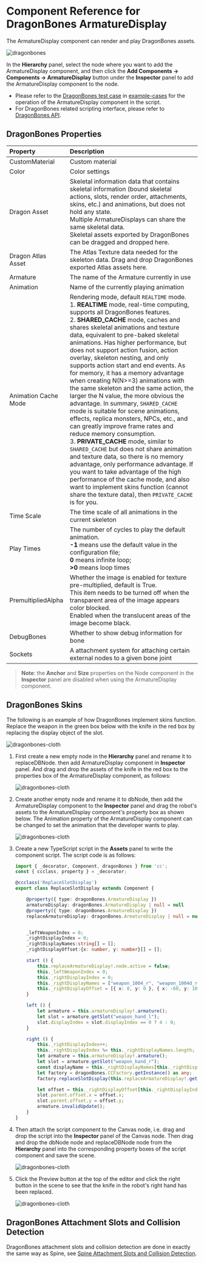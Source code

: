 # Component Reference for DragonBones ArmatureDisplay

The ArmatureDisplay component can render and play DragonBones assets.

![dragonbones](./dragonbones/properties.png)

In the **Hierarchy** panel, select the node where you want to add the ArmatureDisplay component, and then click the **Add Components -> Components -> ArmatureDisplay** button under the **Inspector** panel to add the ArmatureDisplay component to the node.

- Please refer to the [DragonBones test case](https://github.com/cocos-creator/test-cases-3d/tree/v3.0/assets/cases/dragonbones) in [example-cases](https://github.com/cocos-creator/example-cases) for the operation of the ArmatureDisplay component in the script.
- For DragonBones related scripting interface, please refer to [DragonBones API](__APIDOC__/zh/modules/dragonBones.html).

## DragonBones Properties

| Property | Description
| :-------- | :---------- |
| CustomMaterial        | Custom material
| Color                 | Color settings
| Dragon Asset          | Skeletal information data that contains skeletal information (bound skeletal actions, slots, render order, attachments, skins, etc.) and animations, but does not hold any state. <br>Multiple ArmatureDisplays can share the same skeletal data. <br/>Skeletal assets exported by DragonBones can be dragged and dropped here.
| Dragon Atlas Asset    | The Atlas Texture data needed for the skeleton data. Drag and drop DragonBones exported Atlas assets here.
| Armature              | The name of the Armature currently in use
| Animation             | Name of the currently playing animation
| Animation Cache Mode  | Rendering mode, default `REALTIME` mode. <br>1. **REALTIME** mode, real-time computing, supports all DragonBones features. <br>2. **SHARED_CACHE** mode, caches and shares skeletal animations and texture data, equivalent to pre-baked skeletal animations. Has higher performance, but does not support action fusion, action overlay, skeleton nesting, and only supports action start and end events. As for memory, it has a memory advantage when creating N(N>=3) animations with the same skeleton and the same action, the larger the N value, the more obvious the advantage. In summary, `SHARED_CACHE` mode is suitable for scene animations, effects, replica monsters, NPCs, etc., and can greatly improve frame rates and reduce memory consumption. <br>3. **PRIVATE_CACHE** mode, similar to `SHARED_CACHE` but does not share animation and texture data, so there is no memory advantage, only performance advantage. If you want to take advantage of the high performance of the cache mode, and also want to implement skins function (cannot share the texture data), then `PRIVATE_CACHE` is for you.
| Time Scale            | The time scale of all animations in the current skeleton
| Play Times            | The number of cycles to play the default animation. <br>**-1** means use the default value in the configuration file;<br>**0** means infinite loop;<br>**>0** means loop times
| PremultipliedAlpha    | Whether the image is enabled for texture pre-multiplied, default is True.<br>This item needs to be turned off when the transparent area of the image appears color blocked. <br>Enabled when the translucent areas of the image become black.
| DebugBones            | Whether to show debug information for bone
| Sockets               | A attachment system for attaching certain external nodes to a given bone joint

> **Note**: the **Anchor** and **Size** properties on the Node component in the **Inspector** panel are disabled when using the ArmatureDisplay component.

## DragonBones Skins

The following is an example of how DragonBones implement skins function. Replace the weapon in the green box below with the knife in the red box by replacing the display object of the slot.

![dragonbones-cloth](./dragonbones/cloth.png)

1. First create a new empty node in the **Hierarchy** panel and rename it to replaceDBNode. then add ArmatureDisplay component in **Inspector** panel. And drag and drop the assets of the knife in the red box to the properties box of the ArmatureDisplay component, as follows:

    ![dragonbones-cloth](./dragonbones/cloth2.png)

2. Create another empty node and rename it to dbNode, then add the ArmatureDisplay component to the **Inspector** panel and drag the robot's assets to the ArmatureDisplay component's property box as shown below. The Animation property of the ArmatureDisplay component can be changed to set the animation that the developer wants to play.

    ![dragonbones-cloth](./dragonbones/cloth3.png) 

3. Create a new TypeScript script in the **Assets** panel to write the component script. The script code is as follows:

    ```ts
    import { _decorator, Component, dragonBones } from 'cc';
    const { ccclass, property } = _decorator;

    @ccclass('ReplaceSlotDisplay')
    export class ReplaceSlotDisplay extends Component {

        @property({ type: dragonBones.ArmatureDisplay })
        armatureDisplay: dragonBones.ArmatureDisplay | null = null
        @property({ type: dragonBones.ArmatureDisplay })
        replaceArmatureDisplay: dragonBones.ArmatureDisplay | null = null;


        _leftWeaponIndex = 0;
        _rightDisplayIndex = 0;
        _rightDisplayNames:string[] = [];
        _rightDisplayOffset:{x: number, y: number}[] = [];

        start () {
            this.replaceArmatureDisplay!.node.active = false;
            this._leftWeaponIndex = 0;
            this._rightDisplayIndex = 0;
            this._rightDisplayNames = ["weapon_1004_r", "weapon_1004d_r"];
            this._rightDisplayOffset = [{ x: 0, y: 0 }, { x: -60, y: 100 }];
        }

        left () {
            let armature = this.armatureDisplay!.armature();
            let slot = armature.getSlot("weapon_hand_l");
            slot.displayIndex = slot.displayIndex == 0 ? 4 : 0;
        }

        right () {
            this._rightDisplayIndex++;
            this._rightDisplayIndex %= this._rightDisplayNames.length;
            let armature = this.armatureDisplay!.armature();
            let slot = armature.getSlot("weapon_hand_r");
            const displayName = this._rightDisplayNames[this._rightDisplayIndex];
            let factory = dragonBones.CCFactory.getInstance() as any;
            factory.replaceSlotDisplay(this.replaceArmatureDisplay!.getArmatureKey(), "weapon", "weapon_r", displayName, slot);

            let offset = this._rightDisplayOffset[this._rightDisplayIndex];
            slot.parent.offset.x = offset.x;
            slot.parent.offset.y = offset.y;
            armature.invalidUpdate();
        }
    }
    ```

4. Then attach the script component to the Canvas node, i.e. drag and drop the script into the **Inspector** panel of the Canvas node. Then drag and drop the dbNode node and replaceDBNode node from the **Hierarchy** panel into the corresponding property boxes of the script component and save the scene.

    ![dragonbones-cloth](./dragonbones/dragonbone_tscomponent.png)

5. Click the Preview button at the top of the editor and click the right button in the scene to see that the knife in the robot's right hand has been replaced.

    ![dragonbones-cloth](./dragonbones/cloth4.png)

## DragonBones Attachment Slots and Collision Detection

DragonBones attachment slots and collision detection are done in exactly the same way as Spine, see [Spine Attachment Slots and Collision Detection](./spine.md).
